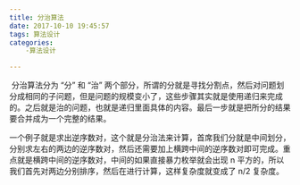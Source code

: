 ```yaml
---
title: 分治算法
date: 2017-10-10 19:45:57
tags: 算法设计
categories:
	-算法设计

---
```


​	分治算法分为 “分” 和 “治” 两个部分，所谓的分就是寻找分割点，然后对问题划分成相同的子问题，但是问题的规模变小了，这些步骤其实就是使用递归来完成的。之后就是治的问题，也就是递归里面具体的内容。最后一步就是把所分的结果要合并成为一个完整的结果。

​	一个例子就是求出逆序数对，这个就是分治法来计算，首席我们分就是中间划分，分别求左右的两边的逆序数对，然后还需要加上横跨中间的逆序数对即可完成。重点就是横跨中间的逆序数对，中间的如果直接暴力枚举就会出现 n 平方的，所以我们首先对两边分别排序，然后在进行计算，这样复杂度就变成了 n/2 复杂度。

